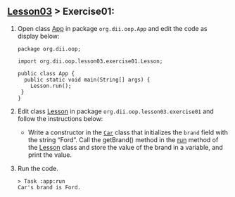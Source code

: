 ## [Lesson03](index.md) > Exercise01:

1. Open class [App](../../app/src/main/java/org/dii/oop/App.java) in package `org.dii.oop.App` and edit the code as display below: 
   ```
   package org.dii.oop;

   import org.dii.oop.lesson03.exercise01.Lesson;

   public class App {
     public static void main(String[] args) {
       Lesson.run();
    }
   }
   ```


2. Edit class [Lesson](../../app/src/main/java/org/dii/oop/lesson03/exercise01/Lesson.java) in package `org.dii.oop.lesson03.exercise01` and follow the instructions below:
   - Write a constructor in the [`Car`](../../app/src/main/java/org/dii/oop/lesson03/exercise01/Car.java) class that initializes the `brand` field with the string “Ford”.
     Call the getBrand() method in the [run](../../app/src/main/java/org/dii/oop/lesson03/exercise01/Lesson.java) method of the [Lesson](../../app/src/main/java/org/dii/oop/lesson03/exercise01/Lesson.java) class  and store the value of the brand in a variable, and print the value.


3. Run the code.
   ```
   > Task :app:run
   Car's brand is Ford.
   ```
